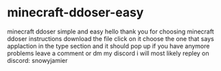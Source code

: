 # minecraft-ddoser-easy
minecraft ddoser simple and easy 
hello thank you for choosing minecraft ddoser instructions download the file click on it choose the one that says applaction in the type section and it should pop up if you have anymore problems leave a comment or dm my discord i will most likely repley on discord: snowyjamier
